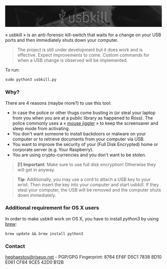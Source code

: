 ![usbkill](Resources/USBKillBanner.jpg)

« usbkill » is an anti-forensic kill-switch that waits for a change on your USB ports and then immediately shuts down your computer.

> The project is still under development but it does work and is effective. Expect improvements to come. Custom commands for when a USB change is observed will be implemented.

To run:

```shell
sudo python3 usbkill.py
```

### Why?

There are 4 reasons (maybe more?) to use this tool:

- In case the police or other thugs come busting in (or steal your laptop from you when you are at a public library as happened to Ross). The police commonly uses a « [mouse jiggler](http://www.amazon.com/Cru-dataport-Jiggler-Automatic-keyboard-Activity/dp/B00MTZY7Y4/ref=pd_bxgy_pc_text_y/190-3944818-7671348) » to keep the screensaver and sleep mode from activating.
- You don't want someone to install backdoors or malware on your computer or to retrieve documents from your computer via USB.
- You want to improve the security of your (Full Disk Encrypted) home or corporate server (e.g. Your Raspberry).
- You are using crypto-currencies and you don't want to be stolen.

> **[!] Important**: Make sure to use full disk encryption! Otherwise they will get in anyway.

> **Tip**: Additionally, you may use a cord to attach a USB key to your wrist. Then insert the key into your computer and start usbkill. If they steal your computer, the USB will be removed and the computer shuts down immediately.

### Additional requirement for OS X users

In order to make usbkill work on OS X, you have to install *python3* by using [brew](http://brew.sh):

```shell
brew update && brew install python3
```

### Contact

[hephaestos@riseup.net](mailto:hephaestos@riseup.net) - PGP/GPG Fingerprint: 8764 EF6F D5C1 7838 8D10 E061 CF84 9CE5 42D0 B12B


